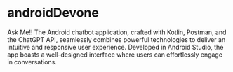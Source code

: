 # androidDevone
Ask Me!! The Android chatbot application, crafted with Kotlin, Postman, and the ChatGPT API, seamlessly combines powerful technologies to deliver an intuitive and responsive user experience. Developed in Android Studio, the app boasts a well-designed interface where users can effortlessly engage in conversations. 
